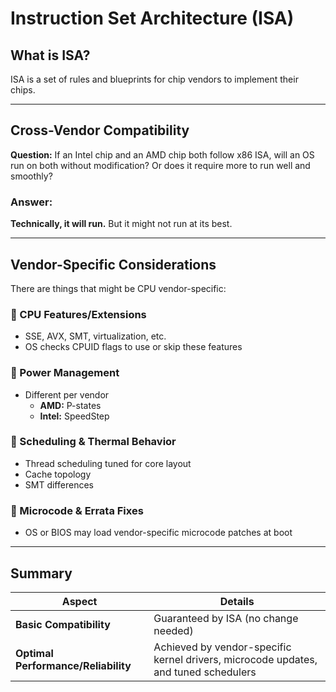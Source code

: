# Instruction Set Architecture (ISA)

## What is ISA?

ISA is a set of rules and blueprints for chip vendors to implement their chips.

---

## Cross-Vendor Compatibility

**Question:** If an Intel chip and an AMD chip both follow x86 ISA, will an OS run on both without modification? Or does it require more to run well and smoothly?

### Answer: 

**Technically, it will run.** But it might not run at its best.

---

## Vendor-Specific Considerations

There are things that might be CPU vendor-specific:

### 🔹 CPU Features/Extensions
- SSE, AVX, SMT, virtualization, etc.
- OS checks CPUID flags to use or skip these features

### 🔹 Power Management
- Different per vendor
  - **AMD:** P-states
  - **Intel:** SpeedStep

### 🔹 Scheduling & Thermal Behavior
- Thread scheduling tuned for core layout
- Cache topology
- SMT differences

### 🔹 Microcode & Errata Fixes
- OS or BIOS may load vendor-specific microcode patches at boot

---

## Summary

| Aspect | Details |
|--------|---------|
| **Basic Compatibility** | Guaranteed by ISA (no change needed) |
| **Optimal Performance/Reliability** | Achieved by vendor-specific kernel drivers, microcode updates, and tuned schedulers |
